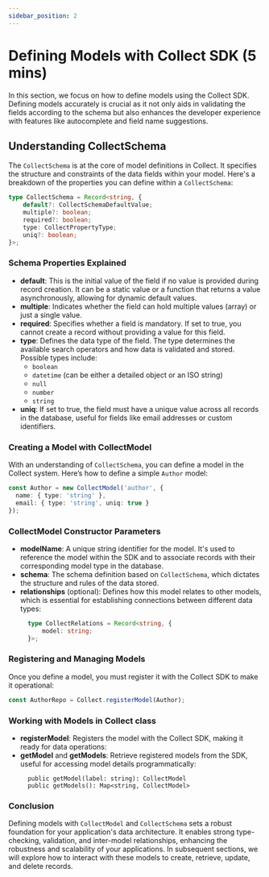 ```yaml
---
sidebar_position: 2
---
```


# Defining Models with Collect SDK (5 mins)

In this section, we focus on how to define models using the Collect SDK. Defining models accurately is crucial as it not only aids in validating the fields according to the schema but also enhances the developer experience with features like autocomplete and field name suggestions.

## Understanding CollectSchema

The `CollectSchema` is at the core of model definitions in Collect. It specifies the structure and constraints of the data fields within your model. Here's a breakdown of the properties you can define within a `CollectSchema`:

```typescript
type CollectSchema = Record<string, {
    default?: CollectSchemaDefaultValue;
    multiple?: boolean;
    required?: boolean;
    type: CollectPropertyType;
    uniq?: boolean;
}>;
```

### Schema Properties Explained

- **default**: This is the initial value of the field if no value is provided during record creation. It can be a static value or a function that returns a value asynchronously, allowing for dynamic default values.
- **multiple**: Indicates whether the field can hold multiple values (array) or just a single value.
- **required**: Specifies whether a field is mandatory. If set to true, you cannot create a record without providing a value for this field.
- **type**: Defines the data type of the field. The type determines the available search operators and how data is validated and stored. Possible types include:
    - `boolean`
    - `datetime` (can be either a detailed object or an ISO string)
    - `null`
    - `number`
    - `string`
- **uniq**: If set to true, the field must have a unique value across all records in the database, useful for fields like email addresses or custom identifiers.

### Creating a Model with CollectModel

With an understanding of `CollectSchema`, you can define a model in the Collect system. Here’s how to define a simple `Author` model:
```typescript
const Author = new CollectModel('author', {
  name: { type: 'string' },
  email: { type: 'string', uniq: true }
});

```

### CollectModel Constructor Parameters

- **modelName**: A unique string identifier for the model. It's used to reference the model within the SDK and to associate records with their corresponding model type in the database.
- **schema**: The schema definition based on `CollectSchema`, which dictates the structure and rules of the data stored.
- **relationships** (optional): Defines how this model relates to other models, which is essential for establishing connections between different data types:
  ```typescript
    type CollectRelations = Record<string, {
        model: string;
    }>;
    ```

### Registering and Managing Models

Once you define a model, you must register it with the Collect SDK to make it operational:

```typescript
const AuthorRepo = Collect.registerModel(Author);
```
### Working with Models in Collect class

- **registerModel**: Registers the model with the Collect SDK, making it ready for data operations:
- **getModel** and **getModels**: Retrieve registered models from the SDK, useful for accessing model details programmatically:
  ```
    public getModel(label: string): CollectModel
    public getModels(): Map<string, CollectModel>
    ```

### Conclusion

Defining models with `CollectModel` and `CollectSchema` sets a robust foundation for your application's data architecture. It enables strong type-checking, validation, and inter-model relationships, enhancing the robustness and scalability of your applications. In subsequent sections, we will explore how to interact with these models to create, retrieve, update, and delete records.
